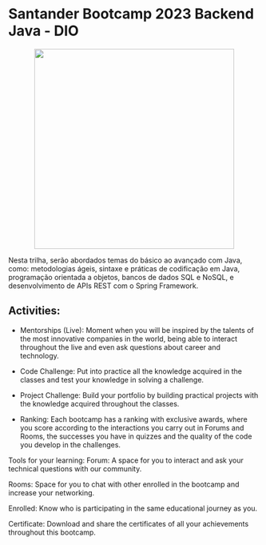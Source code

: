 # Santander Bootcamp 2023 Backend Java - DIO

<div align="center">
  <img src="https://user-images.githubusercontent.com/112780452/221062931-185cb3f8-4886-44cb-abf8-bb25cbffd426.png" width="400px" height="400px"/>
</div>

Nesta trilha, serão abordados temas do básico ao avançado com Java, como: metodologias ágeis, sintaxe e práticas de codificação em Java, programação orientada a objetos, bancos de dados SQL e NoSQL, e desenvolvimento de APIs REST com o Spring Framework.

## Activities:
* Mentorships (Live): Moment when you will be inspired by the talents of the most innovative companies in the world, being able to interact throughout the live and even ask questions about career and technology.

* Code Challenge: Put into practice all the knowledge acquired in the classes and test your knowledge in solving a challenge.

* Project Challenge: Build your portfolio by building practical projects with the knowledge acquired throughout the classes.

* Ranking: Each bootcamp has a ranking with exclusive awards, where you score according to the interactions you carry out in Forums and Rooms, the successes you have in quizzes and the quality of the code you develop in the challenges.

Tools for your learning:
Forum: A space for you to interact and ask your technical questions with our community.

Rooms: Space for you to chat with other enrolled in the bootcamp and increase your networking.

Enrolled: Know who is participating in the same educational journey as you.

Certificate: Download and share the certificates of all your achievements throughout this bootcamp.
